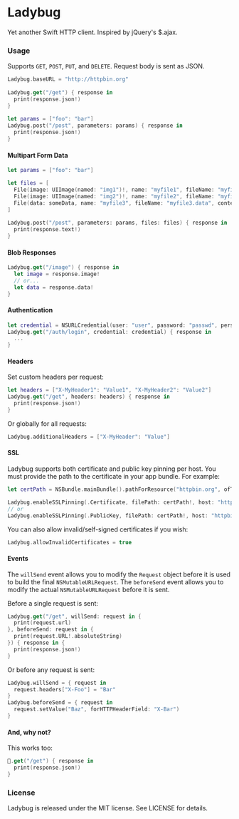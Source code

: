# Ladybug
Yet another Swift HTTP client. Inspired by jQuery's $.ajax.

### Usage

Supports `GET`, `POST`, `PUT`, and `DELETE`. Request body is sent as JSON.

```swift
Ladybug.baseURL = "http://httpbin.org"
  
Ladybug.get("/get") { response in
  print(response.json!)
}
  
let params = ["foo": "bar"]
Ladybug.post("/post", parameters: params) { response in
  print(response.json!)
}
```

#### Multipart Form Data

```swift
let params = ["foo": "bar"]

let files = [
  File(image: UIImage(named: "img1")!, name: "myfile1", fileName: "myfile1.png"),
  File(image: UIImage(named: "img2")!, name: "myfile2", fileName: "myfile2.png"),
  File(data: someData, name: "myfile3", fileName: "myfile3.data", contentType: "application/octet-stream")
]
        
Ladybug.post("/post", parameters: params, files: files) { response in
  print(response.text!)
}
```

#### Blob Responses

```swift
Ladybug.get("/image") { response in
  let image = response.image!
  // or...
  let data = response.data!
}
```

#### Authentication

```swift
let credential = NSURLCredential(user: "user", password: "passwd", persistence: .Permanent)
Ladybug.get("/auth/login", credential: credential) { response in
  ...
}
```

#### Headers

Set custom headers per request:

```swift
let headers = ["X-MyHeader1": "Value1", "X-MyHeader2": "Value2"]
Ladybug.get("/get", headers: headers) { response in
  print(response.json!)
}
```

Or globally for all requests:

```swift
Ladybug.additionalHeaders = ["X-MyHeader": "Value"]
````

#### SSL

Ladybug supports both certificate and public key pinning per host. You must provide the path to the certificate in your app bundle. For example:

```swift
let certPath = NSBundle.mainBundle().pathForResource("httpbin.org", ofType: "cer")

Ladybug.enableSSLPinning(.Certificate, filePath: certPath!, host: "httpbin.org")
// or
Ladybug.enableSSLPinning(.PublicKey, filePath: certPath!, host: "httpbin.org")
```

You can also allow invalid/self-signed certificates if you wish:

```swift
Ladybug.allowInvalidCertificates = true
```

#### Events

The `willSend` event allows you to modify the `Request` object before it is used to build the final `NSMutableURLRequest`. The `beforeSend` event allows you to modify the actual `NSMutableURLRequest` before it is sent.

Before a single request is sent:

```swift
Ladybug.get("/get", willSend: request in {
  print(request.url)
}, beforeSend: request in {
  print(request.URL!.absoluteString)
}) { response in {
  print(response.json!)
}
```

Or before any request is sent:

```swift
Ladybug.willSend = { request in
  request.headers["X-Foo"] = "Bar"
}
Ladybug.beforeSend = { request in
  request.setValue("Baz", forHTTPHeaderField: "X-Bar")
}
```

#### And, why not?

This works too:

```swift
🐞.get("/get") { response in
  print(response.json!)
}
```

### License
Ladybug is released under the MIT license. See LICENSE for details.
